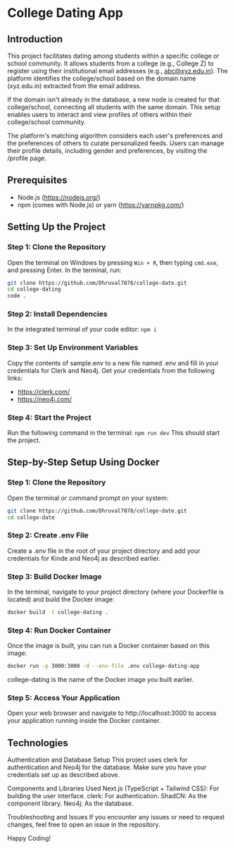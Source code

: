 # College Dating App

## Introduction
This project facilitates dating among students within a specific college or school community. It allows students from a college (e.g., College Z) to register using their institutional email addresses (e.g., abc@xyz.edu.in). The platform identifies the college/school based on the domain name (xyz.edu.in) extracted from the email address.

If the domain isn't already in the database, a new node is created for that college/school, connecting all students with the same domain. This setup enables users to interact and view profiles of others within their college/school community.

The platform's matching algorithm considers each user's preferences and the preferences of others to curate personalized feeds. Users can manage their profile details, including gender and preferences, by visiting the /profile page.

## Prerequisites
- Node.js (https://nodejs.org/)
- npm (comes with Node.js) or yarn (https://yarnpkg.com/)

## Setting Up the Project

### Step 1: Clone the Repository
Open the terminal on Windows by pressing `Win + R`, then typing `cmd.exe`, and pressing Enter. In the terminal, run:
```sh
git clone https://github.com/Dhruval7878/college-date.git
cd college-dating
code .
```
### Step 2: Install Dependencies
In the integrated terminal of your code editor:
`npm i`

### Step 3: Set Up Environment Variables
Copy the contents of sample.env to a new file named .env and fill in your credentials for Clerk and Neo4j. Get your credentials from the following links:
- https://clerk.com/
- https://neo4j.com/

### Step 4: Start the Project
Run the following command in the terminal:
`npm run dev`
This should start the project.


## Step-by-Step Setup Using Docker
### Step 1: Clone the Repository
Open the terminal or command prompt on your system:

```sh
git clone https://github.com/Dhruval7878/college-date.git
cd college-date
```

### Step 2: Create .env File
Create a .env file in the root of your project directory and add your credentials for Kinde and Neo4j as described earlier.

### Step 3: Build Docker Image
In the terminal, navigate to your project directory (where your Dockerfile is located) and build the Docker image:

```sh
docker build -t college-dating .
```

### Step 4: Run Docker Container
Once the image is built, you can run a Docker container based on this image:

```sh
docker run -p 3000:3000 -d --env-file .env college-dating-app
```
college-dating is the name of the Docker image you built earlier.

### Step 5: Access Your Application
Open your web browser and navigate to http://localhost:3000 to access your application running inside the Docker container.

## Technologies

Authentication and Database Setup
This project uses clerk for authentication and Neo4j for the database. Make sure you have your credentials set up as described above.

Components and Libraries Used
Next.js (TypeScript + Tailwind CSS): For building the user interface.
clerk: For authentication.
ShadCN: As the component library.
Neo4j: As the database.

Troubleshooting and Issues
If you encounter any issues or need to request changes, feel free to open an issue in the repository.

Happy Coding!